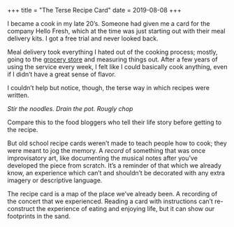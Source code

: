 +++
title = "The Terse Recipe Card"
date = 2019-08-08
+++

I became a cook in my late 20’s. Someone had given me a card for the company Hello Fresh, which at the time was just starting out with their meal delivery kits. I got a free trial and never looked back. 

Meal delivery took everything I hated out of the cooking process; mostly, going to the [grocery store][1] and measuring things out. After a few years of using the service every week, I felt like I could basically cook anything, even if I didn’t have a great sense of flavor.

I couldn’t help but notice, though, the terse way in which recipes were written.

_Stir the noodles. Drain the pot. Rougly chop_

Compare this to the food bloggers who tell their life story before getting to the recipe. 

But old school recipe cards weren’t made to teach people how to cook; they were meant to jog the memory. A _record_ of something that was once improvisatory art, like documenting the musical notes after you’ve developed the piece from scratch. It’s a reminder of that which we already know, an experience which can’t and shouldn’t be decorated with any extra imagery or descriptive language. 

The recipe card is a map of the place we’ve already been. A recording of the concert that we experienced. Reading a card with instructions can’t re-construct the experience of eating and enjoying life, but it can show our footprints in the sand.

 [1]: http://www.ziahassan.com/daily/on-grocery-stores/